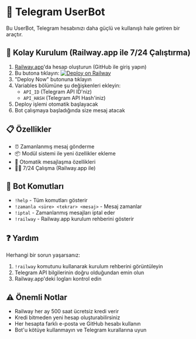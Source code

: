 # 🤖 Telegram UserBot

Bu UserBot, Telegram hesabınızı daha güçlü ve kullanışlı hale getiren bir araçtır.

## 🚀 Kolay Kurulum (Railway.app ile 7/24 Çalıştırma)

1. [Railway.app](https://railway.app)'da hesap oluşturun (GitHub ile giriş yapın)
2. Bu butona tıklayın: [![Deploy on Railway](https://railway.app/button.svg)](https://railway.app/template/...)
3. "Deploy Now" butonuna tıklayın
4. Variables bölümüne şu değişkenleri ekleyin:
   - `API_ID` (Telegram API ID'niz)
   - `API_HASH` (Telegram API Hash'iniz)
5. Deploy işlemi otomatik başlayacak
6. Bot çalışmaya başladığında size mesaj atacak

## 📋 Özellikler

- ⏰ Zamanlanmış mesaj gönderme
- 📦 Modül sistemi ile yeni özellikler ekleme
- 🔄 Otomatik mesajlaşma özellikleri
- 🏃‍♂️ 7/24 Çalışma (Railway.app ile)

## 🤖 Bot Komutları

- `!help` - Tüm komutları gösterir
- `!zamanla <süre> <tekrar> <mesaj>` - Mesaj zamanlar
- `!iptal` - Zamanlanmış mesajları iptal eder
- `!railway` - Railway.app kurulum rehberini gösterir

## ❓ Yardım

Herhangi bir sorun yaşarsanız:
1. `!railway` komutunu kullanarak kurulum rehberini görüntüleyin
2. Telegram API bilgilerinin doğru olduğundan emin olun
3. Railway.app'deki logları kontrol edin

## ⚠️ Önemli Notlar

- Railway her ay 500 saat ücretsiz kredi verir
- Kredi bitmeden yeni hesap oluşturabilirsiniz
- Her hesapta farklı e-posta ve GitHub hesabı kullanın
- Bot'u kötüye kullanmayın ve Telegram kurallarına uyun 